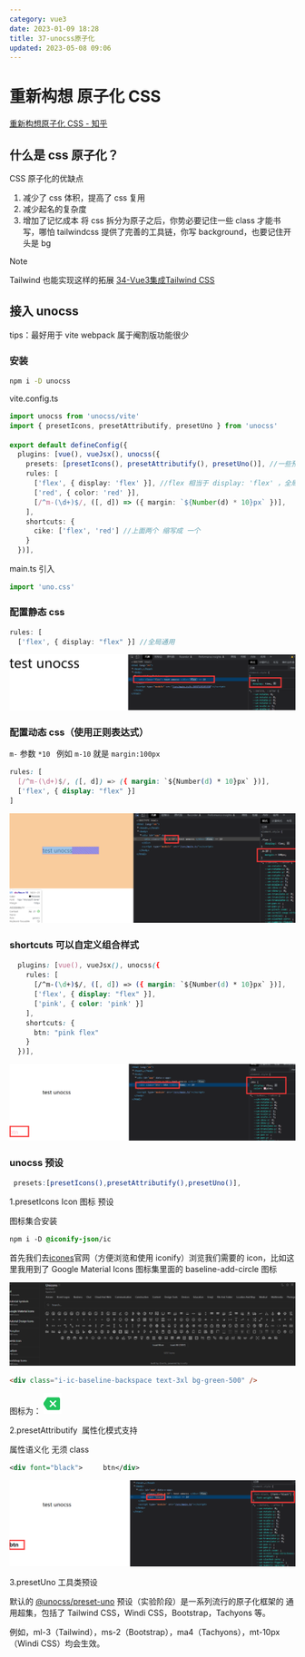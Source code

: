 ```yaml
---
category: vue3
date: 2023-01-09 18:28
title: 37-unocss原子化
updated: 2023-05-08 09:06
---
```


# 重新构想 原子化 CSS

[重新构想原子化 CSS - 知乎](https://zhuanlan.zhihu.com/p/425814828 "重新构想原子化CSS - 知乎")

## 什么是 css 原子化？

CSS 原子化的优缺点

1. 减少了 css 体积，提高了 css 复用
2. 减少起名的复杂度
3. 增加了记忆成本 将 css 拆分为原子之后，你势必要记住一些 class 才能书写，哪怕 tailwindcss 提供了完善的工具链，你写 background，也要记住开头是 bg

> [!NOTE]
> Tailwind 也能实现这样的拓展
> [34-Vue3集成Tailwind CSS](34-Vue3集成Tailwind-CSS.md) 

## 接入 unocss

tips：最好用于 vite webpack 属于阉割版功能很少

### 安装

```zsh
npm i -D unocss
```

vite.config.ts

```ts
import unocss from 'unocss/vite'
import { presetIcons, presetAttributify, presetUno } from 'unocss'

export default defineConfig({
  plugins: [vue(), vueJsx(), unocss({
    presets: [presetIcons(), presetAttributify(), presetUno()], //一些预设
    rules: [
      ['flex', { display: 'flex' }], //flex 相当于 display: 'flex' ，全局通用
      ['red', { color: 'red' }],
      [/^m-(\d+)$/, ([, d]) => ({ margin: `${Number(d) * 10}px` })],
    ],
    shortcuts: {
      cike: ['flex', 'red'] //上面两个 缩写成 一个
    }
  })],
```

main.ts 引入

```ts
import 'uno.css'
```

### 配置静态 css

```ts
rules: [
  ['flex', { display: "flex" }] //全局通用
```

![](./_images/image-2023-01-09_18-34-02-091-37-unocss原子化.png)

### 配置动态 css（使用正则表达式）

`m-` 参数 `*10 ` 例如 `m-10` 就是 `margin:100px`

```css
rules: [
  [/^m-(\d+)$/, ([, d]) => ({ margin: `${Number(d) * 10}px` })],
  ['flex', { display: "flex" }]
]
```

![](./_images/image-2023-01-09_18-35-55-205-37-unocss原子化.png)

### shortcuts 可以自定义组合样式

```css
  plugins: [vue(), vueJsx(), unocss({
    rules: [
      [/^m-(\d+)$/, ([, d]) => ({ margin: `${Number(d) * 10}px` })],
      ['flex', { display: "flex" }],
      ['pink', { color: 'pink' }]
    ],
    shortcuts: {
      btn: "pink flex"
    }
  })],
```

![](./_images/image-2023-01-09_18-36-27-867-37-unocss原子化.png)

### unocss 预设

```scss
 presets:[presetIcons(),presetAttributify(),presetUno()],
```

1.presetIcons Icon 图标 预设

图标集合安装

```css
npm i -D @iconify-json/ic
```

首先我们去[icones](https://icones.js.org/ "icones")官网（方便浏览和使用 iconify）浏览我们需要的 icon，比如这里我用到了 Google Material Icons 图标集里面的 baseline-add-circle 图标

![](./_images/image-2023-01-09_18-37-27-806-37-unocss原子化.png)

```html
<div class="i-ic-baseline-backspace text-3xl bg-green-500" />
```

图标为：
![](./_images/image-2023-01-09_20-15-12-654-37-unocss原子化.png)

2.presetAttributify  属性化模式支持

属性语义化 无须 class

```xml
<div font="black">     btn</div>
```

![](./_images/image-2023-01-09_18-38-23-959-37-unocss原子化.png)

3.presetUno 工具类预设

默认的 [@unocss/preset-uno](https://github.com/unocss/unocss/tree/main/packages/preset-uno) 预设（实验阶段）是一系列流行的原子化框架的 通用超集，包括了 Tailwind CSS，Windi CSS，Bootstrap，Tachyons 等。

例如，ml-3（Tailwind），ms-2（Bootstrap），ma4（Tachyons），mt-10px（Windi CSS）均会生效。